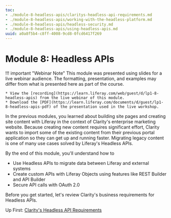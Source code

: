 ```yaml
---
toc:
- ./module-8-headless-apis/claritys-headless-api-requirements.md
- ./module-8-headless-apis/working-with-the-headless-platform.md
- ./module-8-headless-apis/headless-security.md
- ./module-8-headless-apis/using-headless-apis.md
uuid: a0a8f5b4-c8ff-4008-9cd8-0fcd6417f269
---
```

# Module 8: Headless APIs

!!! important "Webinar Note"
    This module was presented using slides for a live webinar audience. The formatting, presentation, and examples may differ from what is presented here as part of the course.

    * View the [recording](https://learn.liferay.com/web/guest/d/lp1-8-headless-apis) from the live webinar of this module.
    * Download the [PDF](https://learn.liferay.com/documents/d/guest/lp1-8-headless-apis-pdf) of the presentation used in the live workshop.

In the previous modules, you learned about building site pages and creating site content with Liferay in the context of Clarity's enterprise marketing website. Because creating new content requires significant effort, Clarity wants to import some of the existing content from their previous portal application so they can get up and running faster. Migrating legacy content is one of many use cases solved by Liferay's Headless APIs.

By the end of this module, you'll understand how to

* Use Headless APIs to migrate data between Liferay and external systems
* Create custom APIs with Liferay Objects using features like REST Builder and API Builder
* Secure API calls with OAuth 2.0

Before you get started, let's review Clarity's business requirements for Headless APIs.

Up First: [Clarity's Headless API Requirements](./module-8-headless-apis/claritys-headless-api-requirements.md)
